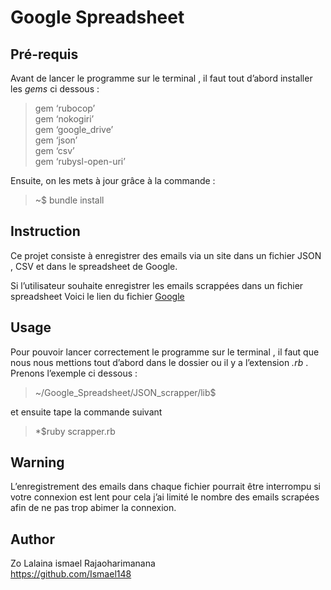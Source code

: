 <h1 id="google-spreadsheet"><strong>Google Spreadsheet</strong></h1>

<h2 id="pré-requis">Pré-requis</h2>

<p>Avant de lancer le programme sur le terminal , il faut tout d’abord installer les <em>gems</em> ci dessous :</p>

<blockquote>
  <p>gem  ‘rubocop’ <br>
  gem  ‘nokogiri’  <br>
  gem  ‘google_drive’ <br>
  gem  ‘json’ <br>
  gem  ‘csv’ <br>
  gem  ‘rubysl-open-uri’</p>
</blockquote>

<p>Ensuite, on les mets à jour grâce à la commande :</p>

<blockquote>
  <p>~$ bundle install</p>
</blockquote>



<h2 id="instruction">Instruction</h2>

<p>Ce projet consiste à enregistrer des emails via un site  dans un fichier JSON , CSV et dans le spreadsheet de Google. </p>

<p>Si l’utilisateur souhaite enregistrer les emails scrappées dans un fichier spreadsheet Voici le lien du fichier  <a href="https://docs.google.com/spreadsheets/d/152kqnXBMHvuWKCSiTd_G_tly13wFB0aFuU-LZPD09BQ/edit#gid=0">Google</a></p>

<h2 id="usage">Usage</h2>

<p>Pour pouvoir lancer correctement le programme sur le terminal , il faut que nous nous mettions tout d’abord dans le dossier ou il y a l’extension <em>.rb </em>. Prenons l’exemple ci dessous :</p>

<blockquote>
  <p>~/Google_Spreadsheet/JSON_scrapper/lib$ </p>
</blockquote>

<p>et ensuite tape  la commande  suivant</p>

<blockquote>
  <p>*$ruby scrapper.rb</p>
</blockquote>

<h2 id="warning">Warning</h2>

<p>L’enregistrement des emails dans chaque fichier pourrait être interrompu si votre connexion est lent pour cela j’ai limité le nombre  des emails scrapées afin de ne pas trop abimer la connexion.</p>

<h2 id="author">Author</h2>

<p>Zo Lalaina ismael Rajaoharimanana <br>
<a href="https://github.com/Ismael148">https://github.com/Ismael148</a></p>